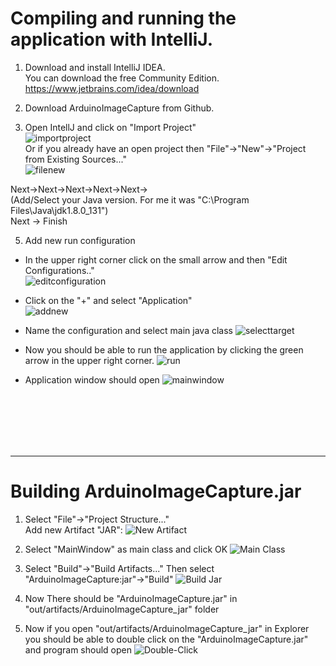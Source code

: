 # Compiling and running the application with IntelliJ.

1. Download and install IntelliJ IDEA.  
You can download the free Community Edition.
https://www.jetbrains.com/idea/download

2. Download ArduinoImageCapture from Github.

3. Open IntellJ and click on "Import Project"  
![importproject](https://user-images.githubusercontent.com/1666508/48670176-bc43bb80-eb1b-11e8-95be-7bb644be81e1.png)  
Or if you already have an open project then "File"->"New"->"Project from Existing Sources..."  
![filenew](https://user-images.githubusercontent.com/1666508/48670252-640db900-eb1d-11e8-9ce7-36674f8d4a74.png)  

Next->Next->Next->Next->Next->  
(Add/Select your Java version. For me it was "C:\Program Files\Java\jdk1.8.0_131")  
Next -> Finish  

5. Add new run configuration  
  
- In the upper right corner click on the small arrow and then "Edit Configurations.."  
![editconfiguration](https://cloud.githubusercontent.com/assets/1666508/25311654/91ed3670-280f-11e7-98ca-6beaa1be4261.png)  

- Click on the "+" and select "Application"  
![addnew](https://cloud.githubusercontent.com/assets/1666508/25311665/d6772e7c-280f-11e7-99e0-222a3fbe2fcc.png)

- Name the configuration and select main java class
![selecttarget](https://cloud.githubusercontent.com/assets/1666508/25311682/20783886-2810-11e7-8ae7-6ecf5cee3a85.png)

- Now you should be able to run the application by clicking the green arrow in the upper right corner.
![run](https://cloud.githubusercontent.com/assets/1666508/25311701/6b3b2c0c-2810-11e7-8d70-1218eb92da40.png)

- Application window should open
![mainwindow](https://cloud.githubusercontent.com/assets/1666508/25311714/983cd91c-2810-11e7-9827-48360fd00de5.png)

<br>
<br>
<br>
<br>
<br>

----

# Building ArduinoImageCapture.jar
1. Select "File"->"Project Structure..."  
Add new Artifact "JAR":
![New Artifact](https://user-images.githubusercontent.com/1666508/54083596-38ae1480-432e-11e9-8082-f44c33d7e48f.png)
  
2. Select "MainWindow" as main class and click OK
![Main Class](https://user-images.githubusercontent.com/1666508/54083600-3ba90500-432e-11e9-8766-0b559ee70aa8.png)
  
3. Select "Build"->"Build Artifacts..."
Then select "ArduinoImageCapture:jar"->"Build"
![Build Jar](https://user-images.githubusercontent.com/1666508/54083601-3d72c880-432e-11e9-957e-9e78611b135c.png)
  
4. Now There should be "ArduinoImageCapture.jar" in "out/artifacts/ArduinoImageCapture_jar" folder
  
5. Now if you open "out/artifacts/ArduinoImageCapture_jar" in Explorer you should be able to double click on the "ArduinoImageCapture.jar" and program should open
![Double-Click](https://user-images.githubusercontent.com/1666508/91224706-2e065b80-e72b-11ea-925e-f2c23cdddb83.png)





